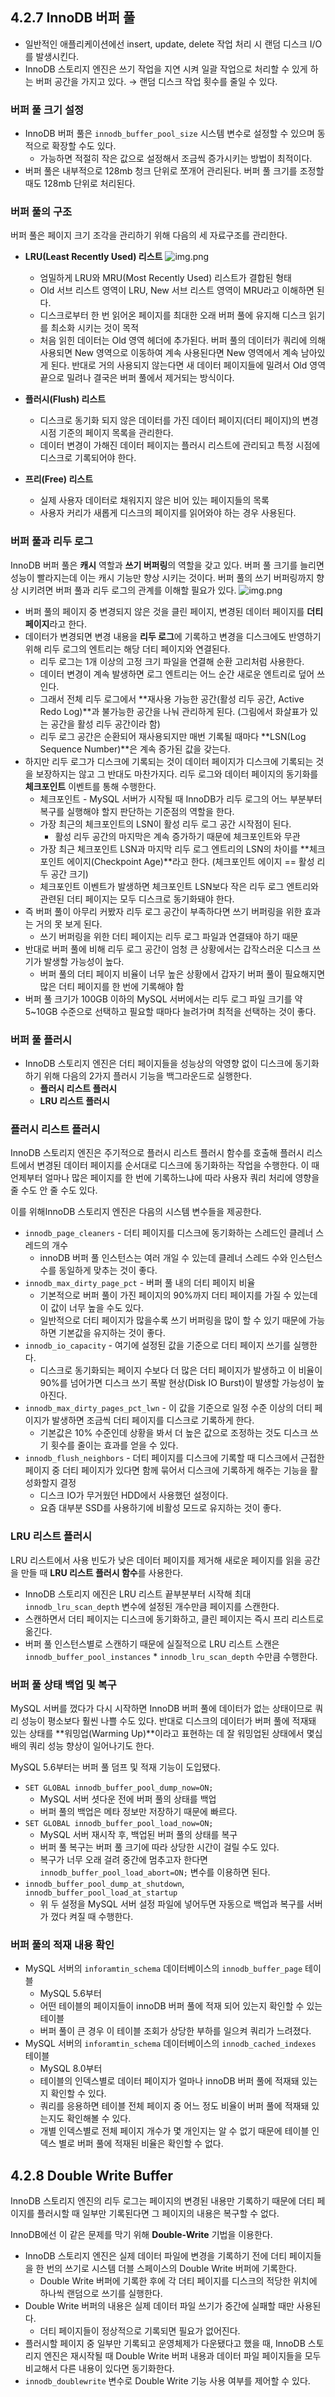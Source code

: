 ## 4.2.7 InnoDB 버퍼 풀

- 일반적인 애플리케이션에선 insert, update, delete 작업 처리 시 랜덤 디스크 I/O를 발생시킨다.
- InnoDB 스토리지 엔진은 쓰기 작업을 지연 시켜 일괄 작업으로 처리할 수 있게 하는 버퍼 공간을 가지고 있다. → 랜덤 디스크 작업 횟수를 줄일 수 있다.

### 버퍼 풀 크기 설정

- InnoDB 버퍼 풀은 `innodb_buffer_pool_size` 시스템 변수로 설정할 수 있으며 동적으로 확장할 수도 있다.
    - 가능하면 적절히 작은 값으로 설정해서 조금씩 증가시키는 방법이 최적이다.
- 버퍼 풀은 내부적으로 128mb 청크 단위로 쪼개어 관리된다. 버퍼 풀 크기를 조정할 때도 128mb 단위로 처리된다.

### 버퍼 풀의 구조

버퍼 풀은 페이지 크기 조각을 관리하기 위해 다음의 세 자료구조를 관리한다.

- **LRU(Least Recently Used) 리스트**
  ![img.png](../../../../image/buffer-pool-structure.png)

    - 엄밀하게 LRU와 MRU(Most Recently Used) 리스트가 결합된 형태
    - Old 서브 리스트 영역이 LRU, New 서브 리스트 영역이 MRU라고 이해하면 된다.
    - 디스크로부터 한 번 읽어온 페이지를 최대한 오래 버퍼 풀에 유지해 디스크 읽기를 최소화 시키는 것이 목적
    - 처음 읽힌 데이터는 Old 영역 헤더에 추가된다. 버퍼 풀의 데이터가 쿼리에 의해 사용되면 New 영역으로 이동하여 계속 사용된다면 New 영역에서 계속 남아있게 된다. 반대로 거의 사용되지 않는다면 새 데이터 페이지들에 밀려서 Old 영역 끝으로 밀려나 결국은 버퍼 풀에서 제거되는 방식이다.
- **플러시(Flush) 리스트**
    - 디스크로 동기화 되지 않은 데이터를 가진 데이터 페이지(더티 페이지)의 변경 시점 기준의 페이지 목록을 관리한다.
    - 데이터 변경이 가해진 데이터 페이지는 플러시 리스트에 관리되고 특정 시점에 디스크로 기록되어야 한다.
- **프리(Free) 리스트**
    - 실제 사용자 데이터로 채워지지 않은 비어 있는 페이지들의 목록
    - 사용자 커리가 새롭게 디스크의 페이지를 읽어와야 하는 경우 사용된다.

### 버퍼 풀과 리두 로그

InnoDB 버퍼 풀은 **캐시** 역할과 **쓰기 버퍼링**의 역할을 갖고 있다. 버퍼 풀 크기를 늘리면 성능이 빨라지는데 이는 캐시 기능만 향상 시키는 것이다. 버퍼 풀의 쓰기 버퍼링까지 향상 시키려면 버퍼 풀과 리두 로그의 관계를 이해할 필요가 있다.
![img.png](../../../../image/buffer-pool-redo-log.png)
- 버퍼 풀의 페이지 중 변경되지 않은 것을 클린 페이지, 변경된 데이터 페이지를 **더티 페이지**라고 한다.
- 데이터가 변경되면 변경 내용을 **리두 로그**에 기록하고 변경을 디스크에도 반영하기 위해 리두 로그의 엔트리는 해당 더티 페이지와 연결된다.
  - 리두 로그는 1개 이상의 고정 크기 파일을 연결해 순환 고리처럼 사용한다.
  - 데이터 변경이 계속 발생하면 로그 엔트리는 어느 순간 새로운 엔트리로 덮어 쓰인다.
  - 그래서 전체 리두 로그에서 **재사용 가능한 공간(활성 리두 공간, Active Redo Log)**과 불가능한 공간을 나눠 관리하게 된다. (그림에서 화살표가 있는 공간을 활성 리두 공간이라 함)
  - 리두 로그 공간은 순환되어 재사용되지만 매번 기록될 때마다 **LSN(Log Sequence Number)**은 계속 증가된 값을 갖는다.
- 하지만 리두 로그가 디스크에 기록되는 것이 데이터 페이지가 디스크에 기록되는 것을 보장하지는 않고 그 반대도 마찬가지다. 리두 로그와 데이터 페이지의 동기화를 **체크포인트** 이벤트를 통해 수행한다.
  - 체크포인트 - MySQL 서버가 시작될 때 InnoDB가 리두 로그의 어느 부분부터 복구를 실행해야 할지 판단하는 기준점의 역할을 한다.
  - 가장 최근의 체크포인트의 LSN이 활성 리두 로그 공간 시작점이 된다.
    - 활성 리두 공간의 마지막은 계속 증가하기 때문에 체크포인트와 무관
  - 가장 최근 체크포인트 LSN과 마지막 리두 로그 엔트리의 LSN의 차이를 **체크포인트 에이지(Checkpoint Age)**라고 한다. (체크포인트 에이지 == 활성 리두 공간 크기)
  - 체크포인트 이벤트가 발생하면 체크포인트 LSN보다 작은 리두 로그 엔트리와 관련된 더티 페이지는 모두 디스크로 동기화돼야 한다.
- 즉 버퍼 풀이 아무리 커봤자 리두 로그 공간이 부족하다면 쓰기 버퍼링을 위한 효과는 거의 못 보게 된다.
  - 쓰기 버퍼링을 위한 더티 페이지는 리두 로그 파일과 연결돼야 하기 때문
- 반대로 버퍼 풀에 비해 리두 로그 공간이 엄청 큰 상황에서는 갑작스러운 디스크 쓰기가 발생할 가능성이 높다.
  - 버퍼 풀의 더티 페이지 비율이 너무 높은 상황에서 갑자기 버퍼 풀이 필요해지면 많은 더티 페이지를 한 번에 기록해야 함
- 버퍼 풀 크기가 100GB 이하의 MySQL 서버에서는 리두 로그 파일 크기를 약 5~10GB 수준으로 선택하고 필요할 때마다 늘려가며 최적을 선택하는 것이 좋다.

### 버퍼 풀 플러시

- InnoDB 스토리지 엔진은 더티 페이지들을 성능상의 악영향 없이 디스크에 동기화하기 위해 다음의 2가지 플러시 기능을 백그라운드로 실행한다.
  - **플러시 리스트 플러시**
  - **LRU 리스트 플러시**
### 플러시 리스트 플러시

InnoDB 스토리지 엔진은 주기적으로 플러시 리스트 플러시 함수를 호출해 플러시 리스트에서 변경된 데이터 페이지를 순서대로 디스크에 동기화하는 작업을 수행한다. 이 때 언제부터 얼마나 많은 페이지를 한 번에 기록하느냐에 따라 사용자 쿼리 처리에 영향을 줄 수도 안 줄 수도 있다.

이를 위해InnoDB 스토리지 엔진은 다음의 시스템 변수들을 제공한다.

- `innodb_page_cleaners` - 더티 페이지를 디스크에 동기화하는 스레드인 클레너 스레드의 개수
  - innoDB 버퍼 풀 인스턴스는 여러 개일 수 있는데 클레너 스레드 수와 인스턴스 수를 동일하게 맞추는 것이 좋다.
- `innodb_max_dirty_page_pct` - 버퍼 풀 내의 더티 페이지 비율
  - 기본적으로 버퍼 풀이 가진 페이지의 90%까지 더티 페이지를 가질 수 있는데 이 값이 너무 높을 수도 있다.
  - 일반적으로 더티 페이지가 많을수록 쓰기 버퍼링을 많이 할 수 있기 때문에 가능하면 기본값을 유지하는 것이 좋다.
- `innodb_io_capacity` - 여기에 설정된 값을 기준으로 더티 페이지 쓰기를 실행한다.
  - 디스크로 동기화되는 페이지 수보다 더 많은 더티 페이지가 발생하고 이 비율이 90%를 넘어가면 디스크 쓰기 폭발 현상(Disk IO Burst)이 발생할 가능성이 높아진다.
- `innodb_max_dirty_pages_pct_lwn` - 이 값을 기준으로 일정 수준 이상의 더티 페이지가 발생하면 조금씩 더티 페이지를 디스크로 기록하게 한다.
  - 기본값은 10% 수준인데 상황을 봐서 더 높은 값으로 조정하는 것도 디스크 쓰기 횟수를 줄이는 효과를 얻을 수 있다.
- `innodb_flush_neighbors` - 더티 페이지를 디스크에 기록할 때 디스크에서 근접한 페이지 중 더티 페이지가 있다면 함께 묶어서 디스크에 기록하게 해주는 기능을 활성화할지 결정
  - 디스크 IO가 무거웠던 HDD에서 사용했던 설정이다.
  - 요즘 대부분 SSD를 사용하기에 비활성 모드로 유지하는 것이 좋다.

### LRU 리스트 플러시

LRU 리스트에서 사용 빈도가 낮은 데이터 페이지를 제거해 새로운 페이지를 읽을 공간을 만들 때 **LRU 리스트 플러시 함수**를 사용한다.

- InnoDB 스토리지 에진은 LRU 리스트 끝부분부터 시작해 최대 `innodb_lru_scan_depth` 변수에 설정된 개수만큼 페이지를 스캔한다.
- 스캔하면서 더티 페이지는 디스크에 동기화하고, 클린 페이지는 즉시 프리 리스트로 옮긴다.
- 버퍼 풀 인스턴스별로 스캔하기 때문에 실질적으로 LRU 리스트 스캔은 `innodb_buffer_pool_instances` * `innodb_lru_scan_depth` 수만큼 수행한다.

### 버퍼 풀 상태 백업 및 복구

MySQL 서버를 껐다가 다시 시작하면 InnoDB 버퍼 풀에 데이터가 없는 상태이므로 쿼리 성능이 평소보다 훨씬 나쁠 수도 있다. 반대로 디스크의 데이터가 버퍼 풀에 적재돼 있는 상태를 **워밍업(Warming Up)**이라고 표현하는 데 잘 워밍업된 상태에서 몇십 배의 쿼리 성능 향상이 일어나기도 한다.

MySQL 5.6부터는 버퍼 풀 덤프 및 적재 기능이 도입됐다.

- `SET GLOBAL innodb_buffer_pool_dump_now=ON;`
  - MySQL 서버 셧다운 전에 버퍼 풀의 상태를 백업
  - 버퍼 풀의 백업은 메타 정보만 저장하기 때문에 빠르다.
- `SET GLOBAL innodb_buffer_pool_load_now=ON;`
  - MySQL 서버 재시작 후, 백업된 버퍼 풀의 상태를 복구
  - 버퍼 풀 복구는 버퍼 풀 크기에 따라 상당한 시간이 걸릴 수도 있다.
  - 복구가 너무 오래 걸려 중간에 멈추고자 한다면 `innodb_buffer_pool_load_abort=ON;` 변수를 이용하면 된다.
- `innodb_buffer_pool_dump_at_shutdown`, `innodb_buffer_pool_load_at_startup`
  - 위 두 설정을 MySQL 서버 설정 파일에 넣어두면 자동으로 백업과 복구를 서버가 껐다 켜질 때 수행한다.

### 버퍼 풀의 적재 내용 확인

- MySQL 서버의 `inforamtin_schema` 데이터베이스의 `innodb_buffer_page` 테이블
  - MySQL 5.6부터
  - 어떤 테이블의 페이지들이 innoDB 버퍼 풀에 적재 되어 있는지 확인할 수 있는 테이블
  - 버퍼 풀이 큰 경우 이 테이블 조회가 상당한 부하를 일으켜 쿼리가 느려졌다.
- MySQL 서버의 `inforamtin_schema` 데이터베이스의 `innodb_cached_indexes` 테이블
  - MySQL 8.0부터
  - 테이블의 인덱스별로 데이터 페이지가 얼마나 innoDB 버퍼 풀에 적재돼 있는지 확인할 수 있다.
  - 쿼리를 응용하면 테이블 전체 페이지 중 어느 정도 비율이 버퍼 풀에 적재돼 있는지도 확인해볼 수 있다.
  - 개별 인덱스별로 전체 페이지 개수가 몇 개인지는 알 수 없기 때문에 테이블 인덱스 별로 버퍼 풀에 적재된 비율은 확인할 수 없다.

## 4.2.8 Double Write Buffer

InnoDB 스토리지 엔진의 리두 로그는 페이지의 변경된 내용만 기록하기 때문에 더티 페이지를 플러시할 때 일부만 기록된다면 그 페이지의 내용은 복구할 수 없다.

InnoDB에선 이 같은 문제를 막기 위해 **Double-Write** 기법을 이용한다.

- InnoDB 스토리지 엔진은 실제 데이터 파일에 변경을 기록하기 전에 더티 페이지들을 한 번의 쓰기로 시스템 더블 스페이스의 Double Write 버퍼에 기록한다.
  - Double Write 버퍼에 기록한 후에 각 더티 페이지를 디스크의 적당한 위치에 하나씩 랜덤으로 쓰기를 실행한다.
- Double Write 버퍼의 내용은 실제 데이터 파일 쓰기가 중간에 실패할 때만 사용된다.
  - 더티 페이지들이 정상적으로 기록되면 필요가 없어진다.
- 플러시할 페이지 중 일부만 기록되고 운영체제가 다운됐다고 했을 때, InnoDB 스토리지 엔진은 재시작될 때 Double Write 버퍼 내용과 데이터 파일 페이지들을 모두 비교해서 다른 내용이 있다면 동기화한다.
- `innodb_doublewrite` 변수로 Double Write 기능 사용 여부를 제어할 수 있다.
